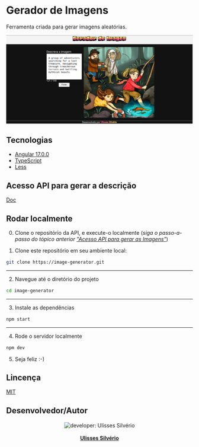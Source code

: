 # Gerador de Imagens

Ferramenta criada para gerar imagens aleatórias.

![Screenshot](./preview/Screenshot.png)

## Tecnologias

- [Angular 17.0.0](https://angular.io/)
- [TypeScript](https://www.typescriptlang.org/)
- [Less](https://lesscss.org/)

## <a id="image-generator-api"></a> Acesso API para gerar a descrição

[Doc](https://github.com/Odisseu93/openai-api)

## Rodar localmente

0. Clone o repositório da API, e execute-o localmente (_siga o passo-a-passo do tópico anterior ["Acesso API para gerar as Imagens"](#image-generator-api)_)

1. Clone este repositório em seu ambiente local:

```bash
git clone https://image-generator.git
```

---

2. Navegue até o diretório do projeto

```bash
cd image-generator
```

---

3. Instale as dependências

```bash
npm start
```

---

4. Rode o servidor localmente

```bash
npm dev
```

5. Seja feliz :-)

## Lincença

[MIT](LICENSE.md)

## Desenvolvedor/Autor

<div align="center">
  <img src="https://user-images.githubusercontent.com/76600539/235897309-88ab21df-d0be-4905-829c-36ab68ebc2e8.png" alt="developer: Ulisses Silvério"    width="200px" align="center"/>
</div>
<br>
<div align="center" margin="50px">
 <a href="https://ulisses.tec.br" align="center">
  <b>Ulisses Silvério</b>
</a>
</div>
